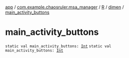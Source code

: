[app](../../../index.md) / [com.example.chaosruler.msa_manager](../../index.md) / [R](../index.md) / [dimen](index.md) / [main_activity_buttons](.)

# main_activity_buttons

`static val main_activity_buttons: `[`Int`](https://kotlinlang.org/api/latest/jvm/stdlib/kotlin/-int/index.html)
`static val main_activity_buttons: `[`Int`](https://kotlinlang.org/api/latest/jvm/stdlib/kotlin/-int/index.html)